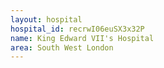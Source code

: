 ```yaml
---
layout: hospital
hospital_id: recrwI06euSX3x32P
name: King Edward VII's Hospital
area: South West London
---
```


